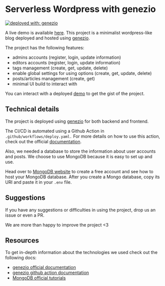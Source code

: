 # Serverless Wordpress with genezio

[![deployed with: genezio](https://img.shields.io/badge/deployed_with-genezio-6742c1.svg?labelColor=62C353&style=flat-square)](https://github.com/genez-io/genezio)

A live demo is available [here](https://purple-cute-capybara.app.genez.io).
This project is a minimalist wordpress-like blog deployed and hosted using [genezio](https://github.com/Genez-io/genezio).

The project has the following features:

- admins accounts (register, login, update information)
- editors accounts (register, login, update information)
- tags management (create, get, update, delete)
- enable global settings for using options (create, get, update, delete)
- posts/articles management (create, get)
- minimal UI build to interact with

You can interact with a deployed [demo](https://purple-cute-capybara.app.genez.io/posts) to get the gist of the project.

## Technical details

The project is deployed using [genezio](https://github.com/Genez-io/genezio) for both backend and frontend.

The CI/CD is automated using a Github Action in `.github/workflows/deploy.yaml.`
For more details on how to use this action, check out the official [documentation](https://github.com/Genez-io/genezio-github-action/blob/main/README.md).

Also, we needed a database to store the information about user accounts and posts.
We choose to use MongoDB because it is easy to set up and use.

Head over to [MongoDB website](https://www.mongodb.com/atlas/database) to create a free account and see how to host your MongoDB database.
After you create a Mongo database, copy its URI and paste it in your `.env` file.

## Suggestions

If you have any suggestions or difficulties in using the project, drop us an issue or even a PR.

We are more than happy to improve the project <3

## Resources

To get in-depth information about the technologies we used check out the following docs:

- [genezio official documentation](https://genez.io/docs)
- [genezio github action documentation](https://github.com/Genez-io/genezio-github-action/blob/main/README.md)
- [MongoDB official tutorials](https://www.mongodb.com/atlas/database)
